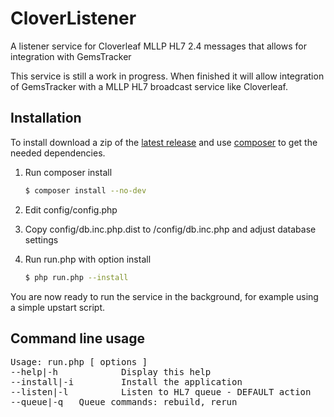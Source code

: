 # CloverListener
A listener service for Cloverleaf MLLP HL7 2.4 messages that allows for integration with GemsTracker

This service is still a work in progress. When finished it will allow integration of GemsTracker with a MLLP HL7 broadcast service like Cloverleaf.

## Installation
To install download a zip of the [latest release](https://github.com/GemsTracker/cloverlistener/releases/latest) and use [composer](https://getcomposer.org/) to get the needed dependencies.

1. Run composer install

   ```bash
   $ composer install --no-dev
   ```
2. Edit config/config.php
3. Copy config/db.inc.php.dist to /config/db.inc.php and adjust database settings
4. Run run.php with option install

   ```bash
   $ php run.php --install
   ```
   
You are now ready to run the service in the background, for example using a simple upstart script.

## Command line usage
<pre>
Usage: run.php [ options ]
--help|-h            Display this help
--install|-i         Install the application
--listen|-l          Listen to HL7 queue - DEFAULT action
--queue|-q <string>  Queue commands: rebuild, rerun
</pre>
